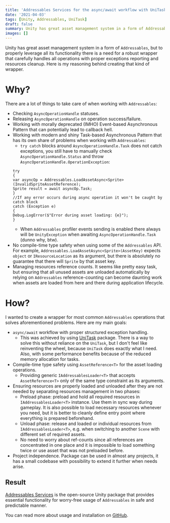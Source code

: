 ```yaml
---
title: 'Addressables Services for the async/await workflow with UniTask'
date: '2021-04-03'
tags: [Unity, Addressables, UniTask]
draft: false
summary: Unity has great asset management system in a form of Addressables, but to properly leverage all its functionality there is a need for a robust wrapper that carefully handles all operations with proper exceptions reporting and resources cleanup. Here is my reasoning behind creating that kind of wrapper.
images: []
---
```


Unity has great asset management system in a form of `Addressables`, but to properly leverage all its functionality there is a need for a robust wrapper that carefully handles all operations with proper exceptions reporting and resources cleanup. Here is my reasoning behind creating that kind of wrapper.

# Why?

There are a lot of things to take care of when working with `Addressables`:

- Checking `AsyncOperationHandle` statuses.
- Releasing `AsyncOperationHandle` on operation success/failure.
- Working with morally deprecated (IMHO) Event-based Asynchronous Pattern that can potentially lead to callback hell.
- Working with modern and shiny Task-based Asynchronous Pattern that has its own share of problems when working with `Addressables`:
  - `try catch` blocks around `AsyncOperationHandle.Task` does not catch exceptions, you still have to manually check `AsyncOperationHandle.Status` and throw `AsyncOperationHandle.OperationException`:
  ```
  try
  {
  var asyncOp = Addressables.LoadAssetAsync<Sprite>(InvalidSpriteAssetReference);
  Sprite result = await asyncOp.Task;
  }
  //If any error occurs during async operation it won't be caught by catch block
  catch (Exception e)
  {
  Debug.LogError($"Error during asset loading: {e}");
  }
  ```
  - When `Addressables` profiler events sending is enabled there always will be `UnityException` when awaiting `AsyncOperationHandle.Task` (dunno why, btw).
- No compile-time type safety when using some of the `Addressables` API. For example, `Addressables.LoadAssetAsync<Sprite>(AssetKey)` expects `object` or `IResourceLocation` as its argument, but there is absolutely no guarantee that there will `Sprite` by that asset key.
- Managing resources reference counts. It seems like pretty easy task, but ensuring that all unused assets are unloaded automatically by relying on `Addressables` reference-counting can become daunting work when assets are loaded from here and there during application lifecycle.

# How?

I wanted to create a wrapper for most common `Addressables` operations that solves aforementioned problems. Here are my main goals:

- `async/await` workflow with proper structured exception handling.
  - This was achieved by using [UniTask](https://github.com/Cysharp/UniTask) package. There is a way to solve this without reliance on the `UniTask`, but I don't feel like reinventing the wheel, because `UniTask` does exactly what I need. Also, with some performance benefits because of the reduced memory allocation for tasks.
- Compile-time type safety using `AssetReference<T>` for the asset loading operations.
  - Providing generic `IAddressablesLoader<T>` that accepts `AssetReference<T>` only of the same type constraint as its arguments.
- Ensuring resources are properly loaded and unloaded after they are not needed by separating resources management in two phases:
  - Preload phase: preload and hold all required resources in `IAddressablesLoader<T>` instance. Use them in sync way during gameplay. It is also possible to load necessary resources whenever you need, but it is better to cleanly define entry point where everything is prepared beforehand.
  - Unload phase: release and loaded or individual resources from `IAddressablesLoader<T>`, e.g. when switching to another `Scene` with different set of required assets.
  - No need to worry about ref-counts since all references are concentrated in one place and it is impossible to load something twice or use asset that was not preloaded before.
- Project independence. Package can be used in almost any projects, it has a small codebase with possibility to extend it further when needs arise.

## Result

[Addressables Services](https://github.com/dre0dru/AddressablesServices) is the open-source Unity package that provides essential functionality for worry-free usage of `Addressables` in safe and predictable manner.

You can read more about usage and installation on [GitHub](https://github.com/dre0dru/AddressablesServices).
